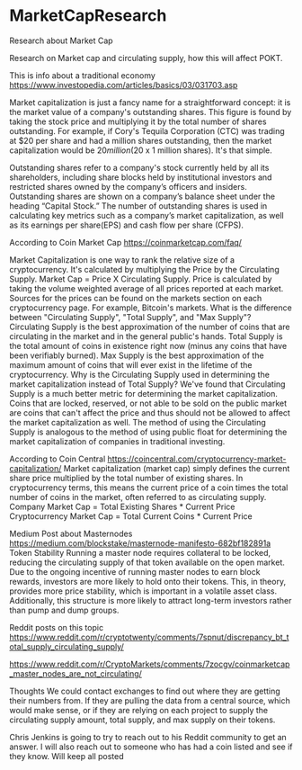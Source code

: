 # MarketCapResearch
Research about Market Cap

Research on Market cap and circulating supply, how this will affect POKT.

This is info about a traditional economy
https://www.investopedia.com/articles/basics/03/031703.asp

Market capitalization is just a fancy name for a straightforward concept: it is the market value of a company's outstanding shares. This figure is found by taking the stock price and multiplying it by the total number of shares outstanding. For example, if Cory's Tequila Corporation (CTC) was trading at $20 per share and had a million shares outstanding, then the market capitalization would be $20 million ($20 x 1 million shares). It's that simple.

Outstanding shares refer to a company's stock currently held by all its shareholders, including share blocks held by institutional investors and restricted shares owned by the company’s officers and insiders. Outstanding shares are shown on a company’s balance sheet under the heading “Capital Stock.” The number of outstanding shares is used in calculating key metrics such as a company’s market capitalization, as well as its earnings per share(EPS) and cash flow per share (CFPS).

According to Coin Market Cap
https://coinmarketcap.com/faq/

Market Capitalization is one way to rank the relative size of a cryptocurrency. It's calculated by multiplying the Price by the Circulating Supply.
Market Cap = Price X Circulating Supply.
Price is calculated by taking the volume weighted average of all prices reported at each market. Sources for the prices can be found on the markets section on each cryptocurrency page. For example, Bitcoin's markets.
What is the difference between "Circulating Supply", "Total Supply", and "Max Supply"?
Circulating Supply is the best approximation of the number of coins that are circulating in the market and in the general public's hands.
Total Supply is the total amount of coins in existence right now (minus any coins that have been verifiably burned).
Max Supply is the best approximation of the maximum amount of coins that will ever exist in the lifetime of the cryptocurrency.
Why is the Circulating Supply used in determining the market capitalization instead of Total Supply?
We've found that Circulating Supply is a much better metric for determining the market capitalization. Coins that are locked, reserved, or not able to be sold on the public market are coins that can't affect the price and thus should not be allowed to affect the market capitalization as well. The method of using the Circulating Supply is analogous to the method of using public float for determining the market capitalization of companies in traditional investing.

According to Coin Central
https://coincentral.com/cryptocurrency-market-capitalization/
Market capitalization (market cap) simply defines the current share price multiplied by the total number of existing shares. In cryptocurrency terms, this means the current price of a coin times the total number of coins in the market, often referred to as circulating supply.
Company Market Cap = Total Existing Shares * Current Price
Cryptocurrency Market Cap = Total Current Coins * Current Price


Medium Post about Masternodes
https://medium.com/blockstake/masternode-manifesto-682bf182891a
Token Stability
Running a master node requires collateral to be locked, reducing the circulating supply of that token available on the open market.
Due to the ongoing incentive of running master nodes to earn block rewards, investors are more likely to hold onto their tokens.
This, in theory, provides more price stability, which is important in a volatile asset class. Additionally, this structure is more likely to attract long-term investors rather than pump and dump groups.

Reddit posts on this topic
https://www.reddit.com/r/cryptotwenty/comments/7spnut/discrepancy_bt_total_supply_circulating_supply/

https://www.reddit.com/r/CryptoMarkets/comments/7zocgv/coinmarketcap_master_nodes_are_not_circulating/


Thoughts
We could contact exchanges to find out where they are getting their numbers from. If they are pulling the data from a central source, which would make sense, or if they are relying on each project to supply the circulating supply amount, total supply, and max supply on their tokens. 

Chris Jenkins is going to try to reach out to his Reddit community to get an answer. I will also reach out to someone who has had a coin listed and see if they know. Will keep all posted
